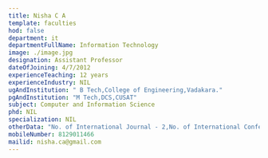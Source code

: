 ```yaml
---
title: Nisha C A
template: faculties
hod: false
department: it
departmentFullName: Information Technology
image: ./image.jpg
designation: Assistant Professor
dateOfJoining: 4/7/2012
experienceTeaching: 12 years
experienceIndustry: NIL
ugAndInstitution: " B Tech,College of Engineering,Vadakara."
pgAndInstitution: "M Tech,DCS,CUSAT"
subject: Computer and Information Science
phd: NIL
specialization: NIL
otherData: "No. of International Journal - 2,No. of International Conferences - 1"
mobileNumber: 8129011466
mailid: nisha.ca@gmail.com
---
```

